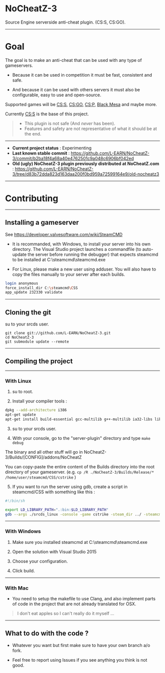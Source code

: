 # NoCheatZ-3
Source Engine serverside anti-cheat plugin. (CS:S, CS:GO).

___
# Goal

The goal is to make an anti-cheat that can be used with any type of gameservers.


* Because it can be used in competition it must be fast, consistent and safe.

* And because it can be used with others servers it must also be configurable, easy to use and open-source.


Supported games will be [CS:S](http://store.steampowered.com/app/240), [CS:GO](http://store.steampowered.com/app/730), [CS:P](http://cspromod.com/), [Black Mesa](http://store.steampowered.com/app/362890) and maybe more.

Currently [CS:S](http://store.steampowered.com/app/240) is the base of this project.

> * This plugin is not safe (And *never* has been).
> * Features and safety are not representative of what it should be at the end.

___

* **Current project status** : Experimenting
* **Last known stable commit** : https://github.com/L-EARN/NoCheatZ-3/commit/b2ba18f4a68a40e4762501c9a048c6906bf042ed
* **Old (ugly) NoCheatZ-3 plugin previously distributed at NoCheatZ.com** : https://github.com/L-EARN/NoCheatZ-3/tree/d83b72dda823d163daa200f0bd959a72599164e9/old-nocheatz3

___
# Contributing

___
## Installing a gameserver

See https://developer.valvesoftware.com/wiki/SteamCMD

* It is recommanded, with Windows, to install your server into his own directory.
The Visual Studio project launches a commandfile (to auto-update the server before running the debugger) that expects steamcmd to be installed at C:\steamcmd\steamcmd.exe

* For Linux, please make a new user using adduser. You will also have to copy the files manually to your server after each builds.

```bash
login anonymous
force_install_dir C:\steamcmd\CSS
app_update 232330 validate
```

___
## Cloning the git

su to your srcds user.

```git
git clone git://github.com/L-EARN/NoCheatZ-3.git
cd NoCheatZ-3
git submodule update --remote
```

___
## Compiling the project

___
### With Linux

1. su to root.

2. Install your compiler tools :

```sh
dpkg --add-architecture i386
apt-get update
apt-get install build-essential gcc-multilib g++-multilib ia32-libs lib32gcc1 libc6-i386 libc6-dev-i386 autotools-dev autoconf libtool gdb screen
```

3. su to your srcds user.

4. With your console, go to the "server-plugin" directory and type `make debug`

The binary and all other stuff will go in NoCheatZ-3/Builds/[CONFIG]/addons/NoCheatZ

You can copy-paste the entire content of the Builds directory into the root directory of your gameserver.
(e.g. `cp /R ./NoCheatZ-3/Builds/Release/* /home/user/steamcmd/CSS/cstrike` )

5. If you want to run the server using gdb, create a script in steamcmd/CSS with something like this :

```sh
#!/bin/sh

export LD_LIBRARY_PATH=".:bin:$LD_LIBRARY_PATH"
gdb --args ./srcds_linux -console -game cstrike -steam_dir ../ -steamcmd_script ../steamcmd.sh -insecure +map de_dust2 +rcon_password cderfv
```

___
### With Windows

1. Make sure you installed steamcmd at C:\steamcmd\steamcmd.exe

2. Open the solution with Visual Studio 2015

3. Choose your configuration.

4. Click build.
         
___		 
### With Mac

* You need to setup the makefile to use Clang, and also implement parts of code in the project that are not already translated for OSX.

> I don't eat apples so I can't really do it myself ...

___
## What to do with the code ?

* Whatever you want but first make sure to have your own branch a/o fork.

* Feel free to report using Issues if you see anything you think is not good.
